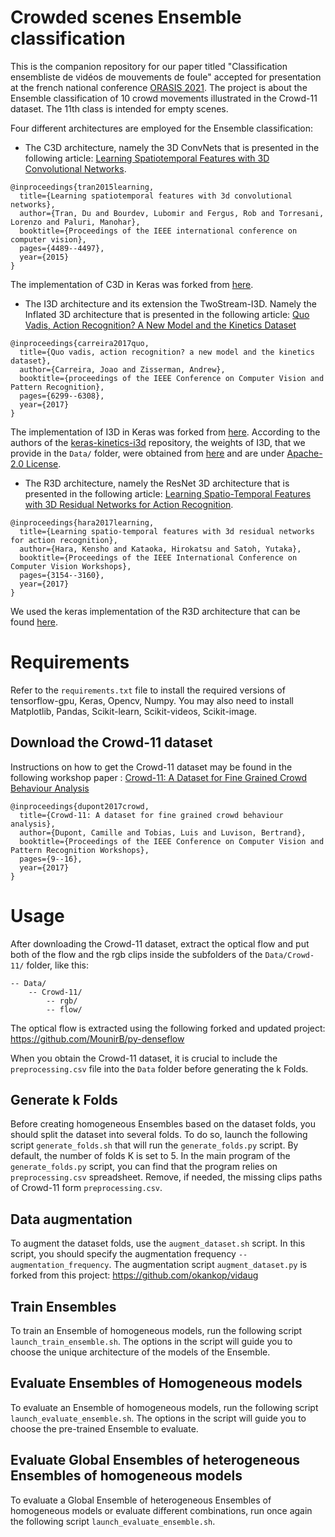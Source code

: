 # Crowded scenes Ensemble classification

This is the companion repository for our paper titled "Classification ensembliste de vidéos de mouvements de foule" accepted for presentation at the french national conference [ORASIS 2021](https://orasis2021.sciencesconf.org/).
The project is about the Ensemble classification of 10 crowd movements illustrated in the Crowd-11 dataset. The 11th class is intended for empty scenes.

Four different architectures are employed for the Ensemble classification: 
- The C3D architecture, namely the 3D ConvNets that is presented in the following article: [Learning Spatiotemporal Features with 3D Convolutional Networks](https://arxiv.org/pdf/1412.0767.pdf).
```
@inproceedings{tran2015learning,
  title={Learning spatiotemporal features with 3d convolutional networks},
  author={Tran, Du and Bourdev, Lubomir and Fergus, Rob and Torresani, Lorenzo and Paluri, Manohar},
  booktitle={Proceedings of the IEEE international conference on computer vision},
  pages={4489--4497},
  year={2015}
}
```
The implementation of C3D in Keras was forked from [here](https://github.com/axon-research/c3d-keras).

- The I3D architecture and its extension the TwoStream-I3D. Namely the Inflated 3D architecture that is presented in the following article: [Quo Vadis, Action Recognition? A New Model and the Kinetics Dataset](https://arxiv.org/pdf/1705.07750.pdf)

```
@inproceedings{carreira2017quo,
  title={Quo vadis, action recognition? a new model and the kinetics dataset},
  author={Carreira, Joao and Zisserman, Andrew},
  booktitle={proceedings of the IEEE Conference on Computer Vision and Pattern Recognition},
  pages={6299--6308},
  year={2017}
}
```

The implementation of I3D in Keras was forked from [here](https://github.com/dlpbc/keras-kinetics-i3d). According to the authors of the [keras-kinetics-i3d](https://github.com/dlpbc/keras-kinetics-i3d) repository, the weights of I3D, that we provide in the `Data/` folder, were obtained from [here](https://github.com/dlpbc/keras-kinetics-i3d) and are under [Apache-2.0 License](https://github.com/deepmind/kinetics-i3d/blob/master/LICENSE).

- The R3D architecture, namely the ResNet 3D architecture that is presented in the following article: [Learning Spatio-Temporal Features with 3D Residual Networks for Action Recognition](https://openaccess.thecvf.com/content_ICCV_2017_workshops/papers/w44/Hara_Learning_Spatio-Temporal_Features_ICCV_2017_paper.pdf).

```
@inproceedings{hara2017learning,
  title={Learning spatio-temporal features with 3d residual networks for action recognition},
  author={Hara, Kensho and Kataoka, Hirokatsu and Satoh, Yutaka},
  booktitle={Proceedings of the IEEE International Conference on Computer Vision Workshops},
  pages={3154--3160},
  year={2017}
}
```

We used the keras implementation of the R3D architecture that can be found [here](https://github.com/JihongJu/keras-resnet3d).

# Requirements

Refer to the `requirements.txt` file to install the required versions of tensorflow-gpu, Keras, Opencv, Numpy. You may also need to install Matplotlib, Pandas, Scikit-learn, Scikit-videos, Scikit-image.

## Download the Crowd-11 dataset

Instructions on how to get the Crowd-11 dataset may be found in the following workshop paper : [Crowd-11: A Dataset for Fine Grained Crowd Behaviour Analysis](http://openaccess.thecvf.com/content_cvpr_2017_workshops/w37/papers/Dupont_Crowd-11_A_Dataset_CVPR_2017_paper.pdf)

```
@inproceedings{dupont2017crowd,
  title={Crowd-11: A dataset for fine grained crowd behaviour analysis},
  author={Dupont, Camille and Tobias, Luis and Luvison, Bertrand},
  booktitle={Proceedings of the IEEE Conference on Computer Vision and Pattern Recognition Workshops},
  pages={9--16},
  year={2017}
}
```

# Usage

After downloading the Crowd-11 dataset, extract the optical flow and put both of the flow and the rgb clips inside the subfolders of the `Data/Crowd-11/` folder, like this:

```
-- Data/
    -- Crowd-11/
        -- rgb/
        -- flow/
```

The optical flow is extracted using the following forked and updated project: https://github.com/MounirB/py-denseflow

When you obtain the Crowd-11 dataset, it is crucial to include the `preprocessing.csv` file into the `Data` folder before generating the k Folds.

## Generate k Folds
Before creating homogeneous Ensembles based on the dataset folds, you should split the dataset into several folds. To do so, launch the following script `generate_folds.sh` that will run the `generate_folds.py` script. By default, the number of folds K is set to 5.
In the main program of the `generate_folds.py` script, you can find that the program relies on `preprocessing.csv` spreadsheet. 
Remove, if needed, the missing clips paths of Crowd-11 form `preprocessing.csv`.

## Data augmentation

To augment the dataset folds, use the `augment_dataset.sh` script. In this script, you should specify the augmentation frequency `--augmentation_frequency`.
The augmentation script `augment_dataset.py` is forked from this project: https://github.com/okankop/vidaug

## Train Ensembles
To train an Ensemble of homogeneous models, run the following script `launch_train_ensemble.sh`.
The options in the script will guide you to choose the unique architecture of the models of the Ensemble.

## Evaluate Ensembles of Homogeneous models
To evaluate an Ensemble of homogeneous models, run the following script `launch_evaluate_ensemble.sh`.
The options in the script will guide you to choose the pre-trained Ensemble to evaluate.

## Evaluate Global Ensembles of heterogeneous Ensembles of homogeneous models
To evaluate a Global Ensemble of heterogeneous Ensembles of homogeneous models or evaluate different combinations, run once again the following script `launch_evaluate_ensemble.sh`.
